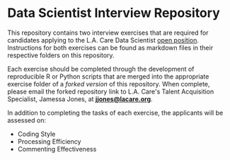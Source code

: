 # Data Scientist Interview Repository

This repository contains two interview exercises that are required for candidates applying to the L.A. Care Data Scientist [open position](https://www.linkedin.com/jobs/view/data-scientist-at-l-a-care-health-plan-1007887398/?trkInfo=searchKeywordString:L%2BA%2BCare%2BHealth%2BPlan,searchLocationString:Pasadena%252C%2BCA,vertical:jobs,pageNum:1,position:21,MSRPsearchId:c8b0075c-65b0-47d5-ac8e-15f0f6ddaa0e&refId=c8b0075c-65b0-47d5-ac8e-15f0f6ddaa0e&trk=jobs_jserp_job_listing_text&utm_campaign=google_jobs_apply&utm_source=google_jobs_apply&utm_medium=organic). Instructions for both exercises can be found as markdown files in their respective folders on this repository.

Each exercise should be completed through the development of reproducible R or Python scripts that are merged into the appropriate exercise folder of a _forked version_ of this repository. When complete, please email the forked repository link to L.A. Care's Talent Acquisition Specialist, Jamessa Jones, at **jjones@lacare.org**. 

In addition to completing the tasks of each exercise, the applicants will be assessed on:
- Coding Style
- Processing Efficiency
- Commenting Effectiveness
